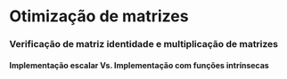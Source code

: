 # Otimização de matrizes
### Verificação de matriz identidade e multiplicação de matrizes
#### Implementação escalar Vs. Implementação com funções intrínsecas